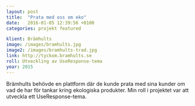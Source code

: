 ```yaml
---
layout: post
title:  "Prata med oss om eko"
date:   2016-01-05 12:39:56 +0100
categories: projekt featured

klient: Brämhults
image: /images/bramhults.jpg
image2: /images/bramhults-trad.jpg
link: http://tyckom.bramhults.se
roll: Utveckling av UseResponse-tema
year: 2015
---
```


Brämhults behövde en plattform där de kunde prata med sina kunder om vad de har för tankar kring ekologiska produkter. Min roll i projektet var att utveckla ett UseResponse-tema.
